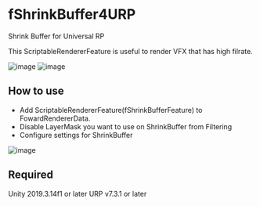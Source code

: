 # fShrinkBuffer4URP
Shrink Buffer for Universal RP

This ScriptableRendererFeature is useful to render VFX that has high filrate.

![image](https://user-images.githubusercontent.com/24952685/83267124-b9d91c00-a1fe-11ea-8c6b-d6547b2b92a4.png)
![image](https://user-images.githubusercontent.com/24952685/83267198-d37a6380-a1fe-11ea-8363-eac063f8daf9.png)


## How to use
- Add ScriptableRendererFeature(fShrinkBufferFeature) to FowardRendererData.
- Disable LayerMask you want to use on ShrinkBuffer from Filtering
- Configure settings for ShrinkBuffer

![image](https://user-images.githubusercontent.com/24952685/83267740-9e224580-a1ff-11ea-9f56-2a6514d382c7.png)

## Required
Unity 2019.3.14f1 or later
URP v7.3.1 or later
